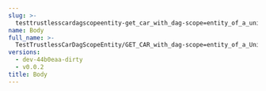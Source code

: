 ```yaml
---
slug: >-
  testtrustlesscardagscopeentity-get_car_with_dag-scope=entity_of_a_unixfs_sharded_directory_(format=car)-body
name: Body
full_name: >-
  TestTrustlessCarDagScopeEntity/GET_CAR_with_dag-scope=entity_of_a_UnixFS_sharded_directory_(format=car)/Body
versions:
  - dev-44b0eaa-dirty
  - v0.0.2
title: Body
---
```


